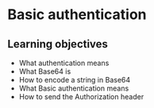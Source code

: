 # Basic authentication

## Learning objectives

- What authentication means
- What Base64 is
- How to encode a string in Base64
- What Basic authentication means
- How to send the Authorization header
